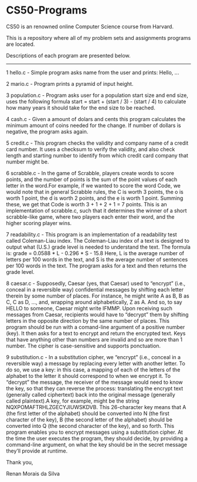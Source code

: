 # CS50-Programs

CS50 is an renowned online Computer Science course from Harvard.

This is a repository where all of my problem sets and assignments programs are located. 

Descriptions of each program are presented below.
________________________________________________________________________________________________________________________________

1 hello.c - Simple program asks name from the user and prints: Hello, ...

2 mario.c - Program prints a pyramid of input height.

3 population.c - Program asks user for a population start size and end size, uses the following formula start = start + (start / 3) - (start / 4) to calculate how many years it should take for the end size to be reached.

4 cash.c - Given a amount of dolars and cents this program calculates the minimum amount of coins needed for the change. If number of dollars is negative, the program asks again.

5 credit.c - This program checks the validity and company name of a credit card number. It uses a checksum to verify the validity,  and also check length and starting number to identify from which credit card company that number might be.

6 scrabble.c - In the game of Scrabble, players create words to score points, and the number of points is the sum of the point values of each letter in the word.For example, if we wanted to score the word Code, we would note that in general Scrabble rules, the C is worth 3 points, the o is worth 1 point, the d is worth 2 points, and the e is worth 1 point. Summing these, we get that Code is worth 3 + 1 + 2 + 1 = 7 points. This is an implementation of scrabble.c, such that it determines the winner of a short scrabble-like game, where two players each enter their word, and the higher scoring player wins.

7 readability.c - This program is an implementation of a readability test called Coleman-Liau index. The Coleman-Liau index of a text is designed to output what (U.S.) grade level is needed to understand the text. The formula is: grade = 0.0588 * L - 0.296 * S - 15.8 Here, L is the average number of letters per 100 words in the text, and S is the average number of sentences per 100 words in the text. The program asks for a text and then returns the grade level.

8 caesar.c - Supposedly, Caesar (yes, that Caesar) used to “encrypt” (i.e., conceal in a reversible way) confidential messages by shifting each letter therein by some number of places. For instance, he might write A as B, B as C, C as D, …, and, wrapping around alphabetically, Z as A. And so, to say HELLO to someone, Caesar might write IFMMP. Upon receiving such messages from Caesar, recipients would have to “decrypt” them by shifting letters in the opposite direction by the same number of places. This program should be run with a comand-line argument of a positive number (key). It then asks for a text to encrypt and return the encrypted text. Keys that have anything other than numbers are invalid and so are more than 1 number. The cipher is case-sensitive and supports ponctuation.

9 substitution.c - In a substitution cipher, we “encrypt” (i.e., conceal in a reversible way) a message by replacing every letter with another letter. To do so, we use a key: in this case, a mapping of each of the letters of the alphabet to the letter it should correspond to when we encrypt it. To “decrypt” the message, the receiver of the message would need to know the key, so that they can reverse the process: translating the encrypt text (generally called ciphertext) back into the original message (generally called plaintext).A key, for example, might be the string NQXPOMAFTRHLZGECYJIUWSKDVB. This 26-character key means that A (the first letter of the alphabet) should be converted into N (the first character of the key), B (the second letter of the alphabet) should be converted into Q (the second character of the key), and so forth. This program enables you to encrypt messages using a substitution cipher. At the time the user executes the program, they should decide, by providing a command-line argument, on what the key should be in the secret message they’ll provide at runtime.

Thank you,

Renan Morais da Silva
